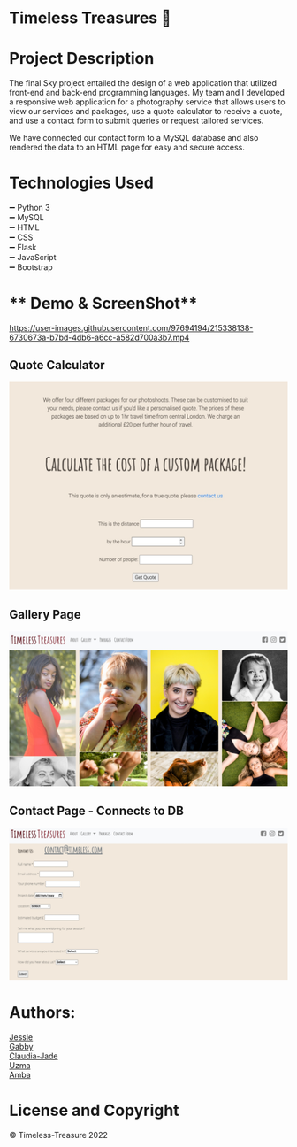 # **Timeless Treasures  📸**

# **Project Description**

The final Sky project entailed the design of a web application that utilized front-end and back-end programming languages. 
My team and I developed a responsive web application for a photography service that allows users to view our services and packages, 
use a quote calculator to receive a quote, and use a contact form to submit queries or request tailored services.

We have connected our contact form to a MySQL database and also rendered the data to an HTML page for easy and secure access.

# **Technologies Used**
➖ Python 3 <br />
➖ MySQL  <br />
➖ HTML <br />
➖ CSS <br />
➖ Flask <br />
➖ JavaScript <br />
➖ Bootstrap <br />

# ** Demo & ScreenShot** <br />


https://user-images.githubusercontent.com/97694194/215338138-6730673a-b7bd-4db6-a6cc-a582d700a3b7.mp4



## **Quote Calculator** <br />
![index.html screenshot](application/static/images/Readme_img/readme_img2.jpg)
## **Gallery Page** <br />
![index.html screenshot](application/static/images/Readme_img/readme_img5.jpg)
## **Contact Page - Connects to DB** <br />
![index.html screenshot](application/static/images/Readme_img/readme_img4.jpg)

# **Authors:**
[Jessie](https://github.com/KingJessie) <br />
[Gabby](https://github.com/gab-bernotaite) <br />
[Claudia-Jade](https://github.com/Claudia-Jade) <br />
[Uzma](https://github.com/uzmaazhar786) <br />
[Amba](https://github.com) <br />

# **License and Copyright**
© Timeless-Treasure 2022

